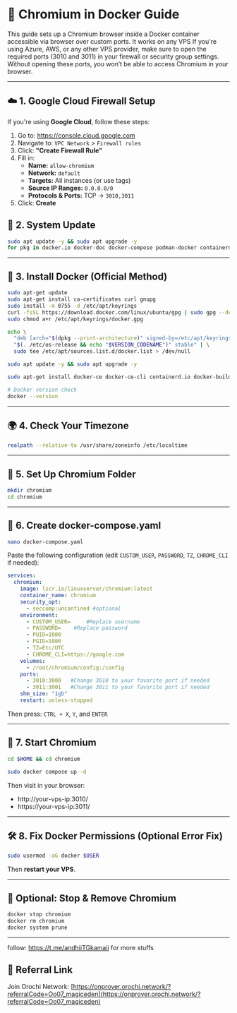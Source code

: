 # 🧭 Chromium in Docker Guide

This guide sets up a Chromium browser inside a Docker container accessible via browser over custom ports. It works on any VPS If you're using Azure, AWS, or any other VPS provider, make sure to open the required ports (3010 and 3011) in your firewall or security group settings.
Without opening these ports, you won’t be able to access Chromium in your browser.

---

## ☁️ 1. Google Cloud Firewall Setup 

If you're using **Google Cloud**, follow these steps:

1. Go to: https://console.cloud.google.com
2. Navigate to: `VPC Network` > `Firewall rules`
3. Click: **"Create Firewall Rule"**
4. Fill in:
   - **Name:** `allow-chromium`
   - **Network:** `default`
   - **Targets:** All instances (or use tags)
   - **Source IP Ranges:** `0.0.0.0/0`
   - **Protocols & Ports:** TCP → `3010,3011`
5. Click: **Create**


## 🔧 2. System Update

```bash
sudo apt update -y && sudo apt upgrade -y
for pkg in docker.io docker-doc docker-compose podman-docker containerd runc; do sudo apt-get remove $pkg; done
```

---

## 🐳 3. Install Docker (Official Method)

```bash
sudo apt-get update
sudo apt-get install ca-certificates curl gnupg
sudo install -m 0755 -d /etc/apt/keyrings
curl -fsSL https://download.docker.com/linux/ubuntu/gpg | sudo gpg --dearmor -o /etc/apt/keyrings/docker.gpg
sudo chmod a+r /etc/apt/keyrings/docker.gpg

echo \
  "deb [arch="$(dpkg --print-architecture)" signed-by=/etc/apt/keyrings/docker.gpg] https://download.docker.com/linux/ubuntu \
  "$(. /etc/os-release && echo "$VERSION_CODENAME")" stable" | \
  sudo tee /etc/apt/sources.list.d/docker.list > /dev/null

sudo apt update -y && sudo apt upgrade -y

sudo apt-get install docker-ce docker-ce-cli containerd.io docker-buildx-plugin docker-compose-plugin

# Docker version check
docker --version
```

---

## 🌍 4. Check Your Timezone

```bash
realpath --relative-to /usr/share/zoneinfo /etc/localtime
```

---

## 📁 5. Set Up Chromium Folder

```bash
mkdir chromium
cd chromium
```

---

## 📝 6. Create docker-compose.yaml

```bash
nano docker-compose.yaml
```

Paste the following configuration (edit `CUSTOM_USER`, `PASSWORD`, `TZ`, `CHROME_CLI` if needed):

```yaml
services:
  chromium:
    image: lscr.io/linuxserver/chromium:latest
    container_name: chromium
    security_opt:
      - seccomp:unconfined #optional
    environment:
      - CUSTOM_USER=     #Replace username
      - PASSWORD=    #Replace password
      - PUID=1000
      - PGID=1000
      - TZ=Etc/UTC
      - CHROME_CLI=https://google.com
    volumes:
      - /root/chromium/config:/config
    ports:
      - 3010:3000   #Change 3010 to your favorite port if needed
      - 3011:3001   #Change 3011 to your favorite port if needed
    shm_size: "1gb"
    restart: unless-stopped
```

Then press: `CTRL + X`, `Y`, and `ENTER`

---

## 🚀 7. Start Chromium

```bash
cd $HOME && cd chromium

sudo docker compose up -d
```

Then visit in your browser:

- http://your-vps-ip:3010/
- https://your-vps-ip:3011/

---

## 🛠️ 8. Fix Docker Permissions (Optional Error Fix)

```bash
sudo usermod -aG docker $USER
```

Then **restart your VPS**.

---

## 🧼 Optional: Stop & Remove Chromium

```bash
docker stop chromium
docker rm chromium
docker system prune
```

---

follow: https://t.me/andhiiTGkamaii for more stuffs



## 🔗 Referral Link

Join Orochi Network: [https://onprover.orochi.network/?referralCode=Oo07_magiceden](https://onprover.orochi.network/?referralCode=Oo07_magiceden)
